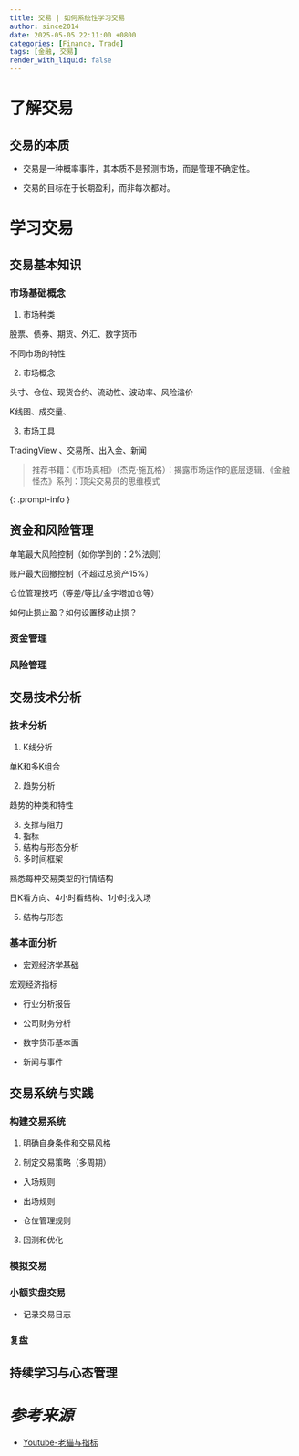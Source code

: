 ```yaml
---
title: 交易 | 如何系统性学习交易
author: since2014
date: 2025-05-05 22:11:00 +0800
categories: [Finance, Trade]
tags: [金融, 交易]
render_with_liquid: false
---
```


# 了解交易

## 交易的本质

+ 交易是一种概率事件，其本质不是预测市场，而是管理不确定性。

+ 交易的目标在于长期盈利，而非每次都对。

# 学习交易

## 交易基本知识

### 市场基础概念

1. 市场种类

股票、债券、期货、外汇、数字货币

不同市场的特性

2. 市场概念

头寸、仓位、现货合约、流动性、波动率、风险溢价

K线图、成交量、

3. 市场工具

TradingView 、交易所、出入金、新闻

> 推荐书籍：《市场真相》（杰克·施瓦格）：揭露市场运作的底层逻辑、《金融怪杰》系列：顶尖交易员的思维模式

{: .prompt-info }

## 资金和风险管理

单笔最大风险控制（如你学到的：2%法则）

账户最大回撤控制（不超过总资产15%）

仓位管理技巧（等差/等比/金字塔加仓等）

如何止损止盈？如何设置移动止损？

### 资金管理



### 风险管理

## 交易技术分析



### 技术分析


1. K线分析

单K和多K组合

2. 趋势分析

趋势的种类和特性

3. 支撑与阻力
4. 指标
5. 结构与形态分析
6. 多时间框架

熟悉每种交易类型的行情结构

日K看方向、4小时看结构、1小时找入场

5. 结构与形态

### 基本面分析

+ 宏观经济学基础

宏观经济指标

+ 行业分析报告

+ 公司财务分析

+ 数字货币基本面

+ 新闻与事件

## 交易系统与实践

### 构建交易系统

1. 明确自身条件和交易风格

2. 制定交易策略（多周期）

+ 入场规则

+ 出场规则

+ 仓位管理规则

3. 回测和优化

### 模拟交易

### 小额实盘交易

+ 记录交易日志

### 复盘

## 持续学习与心态管理



# *参考来源*

+ [Youtube-老猫与指标](https://www.youtube.com/watch?v=N4PJd2WTQU4)

